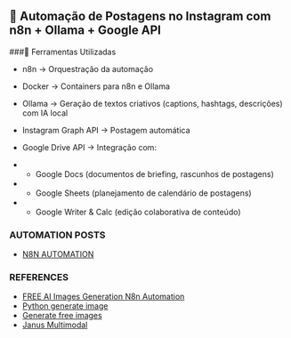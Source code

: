## 📌 Automação de Postagens no Instagram com n8n + Ollama + Google API

###🔧 Ferramentas Utilizadas

* n8n → Orquestração da automação

* Docker → Containers para n8n e Ollama

* Ollama → Geração de textos criativos (captions, hashtags, descrições) com IA local

* Instagram Graph API → Postagem automática

* Google Drive API → Integração com:

- * Google Docs (documentos de briefing, rascunhos de postagens)

- * Google Sheets (planejamento de calendário de postagens)

- * Google Writer & Calc (edição colaborativa de conteúdo)

### AUTOMATION POSTS

* [N8N AUTOMATION](https://github.com/nathanmsc/DATA-ENGINEERING/edit/main/DOCKER/N8N/POSTS/automation.json)

### REFERENCES

* [FREE AI Images Generation N8n Automation](https://www.youtube.com/watch?v=qeYgROvh1gY)
* [Python generate image](https://www.youtube.com/watch?v=-X_d2AVXVkQ)
* [Generate free images](https://www.youtube.com/watch?v=Ic5BRW_nLok)
* [Janus Multimodal](https://www.youtube.com/watch?v=8fNm6LLZ5WY)
